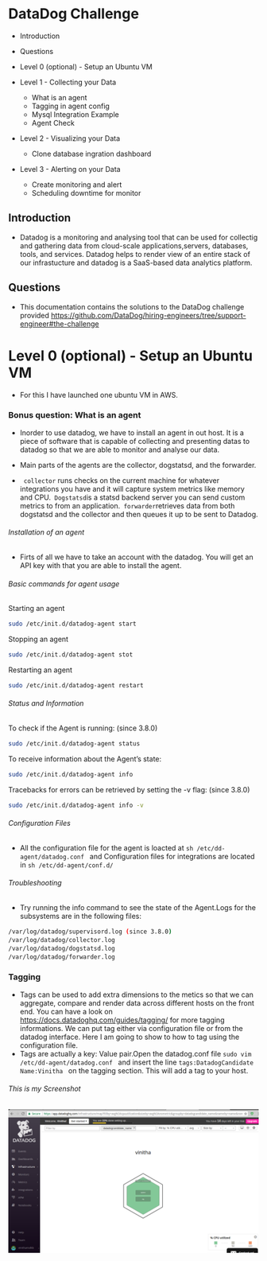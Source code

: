 # DataDog Challenge
* Introduction
* Questions
* Level 0 (optional) - Setup an Ubuntu VM
* Level 1 - Collecting your Data
   
    * What is an agent
    * Tagging in agent config 
    * Mysql Integration Example
    * Agent Check
* Level 2 - Visualizing your Data
    * Clone database ingration dashboard
    
* Level 3 - Alerting on your Data
    * Create monitoring and alert 
    * Scheduling downtime for monitor 

## Introduction
   *  Datadog is a monitoring and analysing tool that can be used for collectig and gathering data from cloud-scale applications,servers, databases, tools, and services. Datadog helps to render view of an entire stack of our infrastucture and datadog is a SaaS-based data analytics platform.
   
## Questions
* This documentation contains the solutions to the DataDog challenge provided https://github.com/DataDog/hiring-engineers/tree/support-engineer#the-challenge

# Level 0 (optional) - Setup an Ubuntu VM
   * For this I have launched one ubuntu VM in AWS. 
   
### Bonus question: What is an agent
  * Inorder to use datadog, we have to install an agent in out host. It is a piece of software that is capable of collecting  and presenting datas to datadog so that we are able to monitor and analyse our data.
  
 * Main parts of the agents are the collector, dogstatsd, and the forwarder.

* ```` collector```` runs checks on the current machine for whatever integrations you have and it will capture system metrics like memory and CPU.```` Dogstatsd````is a statsd backend server you can send custom metrics to from an application.```` forwarder````retrieves data from both dogstatsd and the collector and then queues it up to be sent to Datadog.
  
     
###### Installation of an agent
   * Firts of all we have to take an account with the datadog. You will get an API key with that you are able to install the agent.
###### Basic commands for agent usage
  Starting an agent
````sh
sudo /etc/init.d/datadog-agent start
````
Stopping an agent
````sh
sudo /etc/init.d/datadog-agent stot
````
Restarting an agent
````sh
sudo /etc/init.d/datadog-agent restart
````
###### Status and Information

To check if the Agent is running: (since 3.8.0)
````sh
sudo /etc/init.d/datadog-agent status
````
To receive information about the Agent’s state:
```sh
sudo /etc/init.d/datadog-agent info
```
Tracebacks for errors can be retrieved by setting the -v flag: (since 3.8.0)
````sh
sudo /etc/init.d/datadog-agent info -v
````

###### Configuration Files

* All the configuration file for the agent is loacted at ````sh /etc/dd-agent/datadog.conf ```` and Configuration files for integrations are located in  `sh /etc/dd-agent/conf.d/`

###### Troubleshooting

* Try running the info command to see the state of the Agent.Logs for the subsystems are in the following files:

```sh 
/var/log/datadog/supervisord.log (since 3.8.0)
/var/log/datadog/collector.log
/var/log/datadog/dogstatsd.log
/var/log/datadog/forwarder.log
```

### Tagging 

  * Tags can be used to add extra dimensions to the metics so that we can aggregate, compare and render data across different hosts on the front end. You can have a look on https://docs.datadoghq.com/guides/tagging/ for more tagging informations. We can put tag either via configuration file or from the datadog interface. Here I am going to show to how to tag using the configuration file.
  * Tags are actually a key: Value pair.Open the datadog.conf file ``sudo vim /etc/dd-agent/datadog.conf `` and insert the line ``tags:DatadogCandidate Name:Vinitha `` on the tagging section. This will add a tag to your host.
  
  ###### This is my Screenshot
 
![Tagging Screenshot](/images/Tag.png)




  
